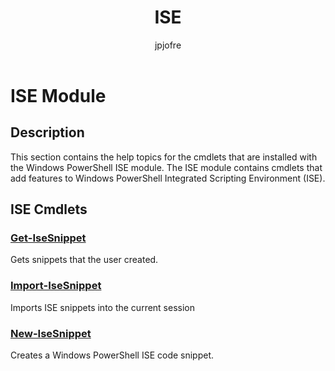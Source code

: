 ﻿---
title: ISE
description: 
keywords: powershell, cmdlet
author: jpjofre
manager: carolz
ms.date: 2016-09-20
ms.topic: reference
ms.prod: powershell
ms.technology: powershell
Module Name: ISE
Module Guid: bae93d8e-782c-4a23-b87f-8699bfc17ee0
Download Help Link: http://go.microsoft.com/fwlink/?LinkID=238789
Help Version: 3.0.0.2
Locale: en-US
---

# ISE Module
## Description
This section contains the help topics for the cmdlets that are installed with the Windows PowerShell ISE module. The ISE module contains cmdlets that add features to Windows PowerShell Integrated Scripting Environment (ISE).

## ISE Cmdlets
### [Get-IseSnippet](Get-IseSnippet.md)
Gets snippets that the user created.


### [Import-IseSnippet](Import-IseSnippet.md)
Imports ISE snippets into the current session


### [New-IseSnippet](New-IseSnippet.md)
Creates a Windows PowerShell ISE code snippet.

